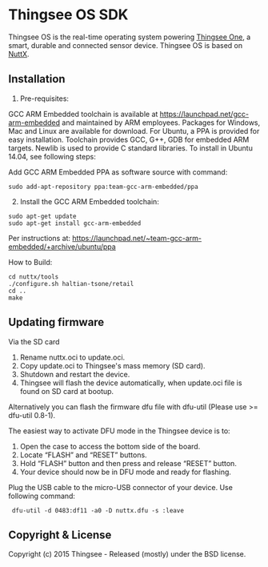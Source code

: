 # Thingsee OS SDK

Thingsee OS is the real-time operating system powering [Thingsee One](http://thingsee.com), a smart, durable and connected sensor device. Thingsee OS is based on [NuttX](http://nuttx.org/).

## Installation

1) Pre-requisites:

GCC ARM Embedded toolchain is available at https://launchpad.net/gcc-arm-embedded
and maintained by ARM employee​s. Packages for Windows, Mac and Linux are
available for download. For Ubuntu, a PPA is provided for easy installation.
Toolchain provides GCC, G++, GDB for embedded ARM targets. Newlib is used to
provide C standard libraries. To install in Ubuntu 14.04, see following steps:

Add GCC ARM Embedded PPA as software source with command:

```
sudo add-apt-repository ppa:team-gcc-arm-embedded/ppa
```

2) Install the GCC ARM Embedded toolchain:

```
sudo apt-get update
sudo apt-get install gcc-arm-embedded
```

Per instructions at: https://launchpad.net/~team-gcc-arm-embedded/+archive/ubuntu/ppa

How to Build:

```
cd nuttx/tools
./configure.sh haltian-tsone/retail
cd ..
make
```

## Updating firmware

Via the SD card

 1. Rename nuttx.oci to update.oci.
 2. Copy update.oci to Thingsee's mass memory (SD card).
 3. Shutdown and restart the device.
 4. Thingsee will flash the device automatically, when update.oci file is found on SD card at bootup.

Alternatively you can flash the firmware dfu file with dfu-util (Please use >= dfu-util 0.8-1).

The easiest way to activate DFU mode in the Thingsee device is to:

 1. Open the case to access the bottom side of the board.
 2. Locate “FLASH” and “RESET” buttons.
 3. Hold “FLASH” button and then press and release “RESET” button.
 4. Your device should now be in DFU mode and ready for flashing.

Plug the USB cable to the micro-USB connector of your device. Use following command:

```
 dfu-util -d 0483:df11 -a0 -D nuttx.dfu -s :leave
```

## Copyright & License

Copyright (c) 2015 Thingsee - Released (mostly) under the BSD license.
